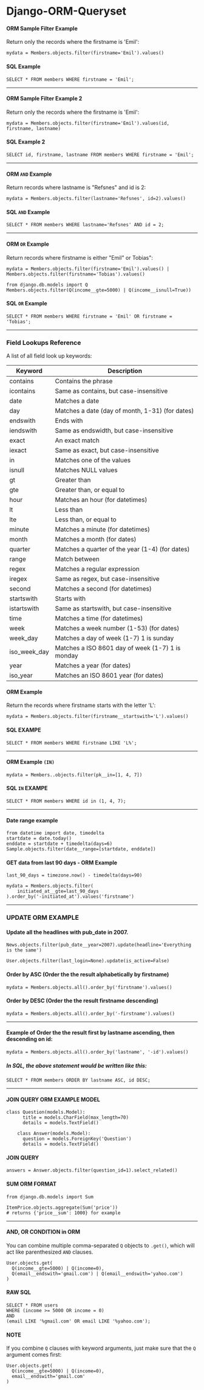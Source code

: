 # Django-ORM-Queryset

#### ORM Sample Filter Example
Return only the records where the firstname is 'Emil':
```shell
mydata = Members.objects.filter(firstname='Emil').values()
```
#### SQL Example
```shell
SELECT * FROM members WHERE firstname = 'Emil';
```

---

#### ORM Sample Filter Example 2
Return only the records where the firstname is 'Emil':
```shell
mydata = Members.objects.filter(firstname='Emil').values(id, firstname, lastname)
```
#### SQL Example 2
```shell
SELECT id, firstname, lastname FROM members WHERE firstname = 'Emil';
```

---

#### ORM `AND` Example
Return records where lastname is "Refsnes" and id is 2:
```shell
mydata = Members.objects.filter(lastname='Refsnes', id=2).values()
```
#### SQL `AND` Example
```shell
SELECT * FROM members WHERE lastname='Refsnes' AND id = 2;
```

---

#### ORM `OR` Example
Return records where firstname is either "Emil" or Tobias":
```shell
mydata = Members.objects.filter(firstname='Emil').values() | Members.objects.filter(firstname='Tobias').values()
```

```shell
from django.db.models import Q
Members.objects.filter(Q(income__gte=5000) | Q(income__isnull=True))
```


#### SQL `OR` Example
```shell
SELECT * FROM members WHERE firstname = 'Emil' OR firstname = 'Tobias';
```

---

### Field Lookups Reference
A list of all field look up keywords:

Keyword	| Description
--- | ---
contains |	Contains the phrase
icontains |	Same as contains, but case-insensitive
date |	Matches a date
day	| Matches a date (day of month, 1-31) (for dates)
endswith |	Ends with
iendswith |	Same as endswidth, but case-insensitive
exact |	An exact match
iexact |	Same as exact, but case-insensitive
in |	Matches one of the values
isnull |	Matches NULL values
gt |	Greater than
gte |	Greater than, or equal to
hour |	Matches an hour (for datetimes)
lt |	Less than
lte |	Less than, or equal to
minute |	Matches a minute (for datetimes)
month |	Matches a month (for dates)
quarter |	Matches a quarter of the year (1-4) (for dates)
range |	Match between
regex |	Matches a regular expression
iregex |	Same as regex, but case-insensitive
second |	Matches a second (for datetimes)
startswith |	Starts with
istartswith |	Same as startswith, but case-insensitive
time |	Matches a time (for datetimes)
week |	Matches a week number (1-53) (for dates)
week_day |	Matches a day of week (1-7) 1 is sunday
iso_week_day |	Matches a ISO 8601 day of week (1-7) 1 is monday
year |	Matches a year (for dates)
iso_year |	Matches an ISO 8601 year (for dates)


#### ORM Example 
Return the records where firstname starts with the letter 'L':
```shell
mydata = Members.objects.filter(firstname__startswith='L').values()
```
#### SQL EXAMPE
```shell
SELECT * FROM members WHERE firstname LIKE 'L%';
```
---

#### ORM Example `(IN)`
```shell
mydata = Members..objects.filter(pk__in=[1, 4, 7])
```
#### SQL `IN` EXAMPE
```shell
SELECT * FROM members WHERE id in (1, 4, 7);
```
---

#### Date range example 
```shell
from datetime import date, timedelta
startdate = date.today()
enddate = startdate + timedelta(days=6)
Sample.objects.filter(date__range=[startdate, enddate])
```

#### GET data from last 90 days - ORM Example
```shell
last_90_days = timezone.now() - timedelta(days=90)

mydata = Members.objects.filter(
    initiated_at__gte=last_90_days
).order_by('-initiated_at').values('firstname')
```

---

### UPDATE ORM EXAMPLE 

#### Update all the headlines with pub_date in 2007.
```shell
News.objects.filter(pub_date__year=2007).update(headline='Everything is the same')
```

```shell
User.objects.filter(last_login=None).update(is_active=False)
```

#### Order by ASC (Order the the result alphabetically by firstname)
```shell
mydata = Members.objects.all().order_by('firstname').values()
```
#### Order by DESC (Order the the result firstname descending)
```shell
mydata = Members.objects.all().order_by('-firstname').values()
```
---

#### Example of Order the the result first by lastname ascending, then descending on id:
```shell
mydata = Members.objects.all().order_by('lastname', '-id').values()
```
##### In SQL, the above statement would be written like this:
```shell
SELECT * FROM members ORDER BY lastname ASC, id DESC;
```
---

#### JOIN QUERY ORM EXAMPLE MODEL
```shell
class Question(models.Model):
      title = models.CharField(max_length=70)
      details = models.TextField()

    class Answer(models.Model):
      question = models.ForeignKey('Question')
      details = models.TextField()
```      

#### JOIN QUERY
```shell
answers = Answer.objects.filter(question_id=1).select_related()
```

#### SUM ORM FORMAT
```shell
from django.db.models import Sum

ItemPrice.objects.aggregate(Sum('price'))
# returns {'price__sum': 1000} for example
```

---

#### AND, OR CONDITION in ORM 
You can combine multiple comma-separated `Q` objects to `.get()`, which will act like parenthesized `AND` clauses.

```shell
User.objects.get(
  Q(income__gte=5000) | Q(income=0),
  Q(email__endswith='gmail.com') | Q(email__endswith='yahoo.com')
)
```

#### RAW SQL 
```shell
SELECT * FROM users
WHERE (income >= 5000 OR income = 0)
AND 
(email LIKE '%gmail.com' OR email LIKE '%yahoo.com');
```

#### NOTE 
If you combine `Q` clauses with keyword arguments, just make sure that the `Q` argument comes first:

```shell
User.objects.get(
  Q(income__gte=5000) | Q(income=0),
  email__endswith='gmail.com'
)
```














